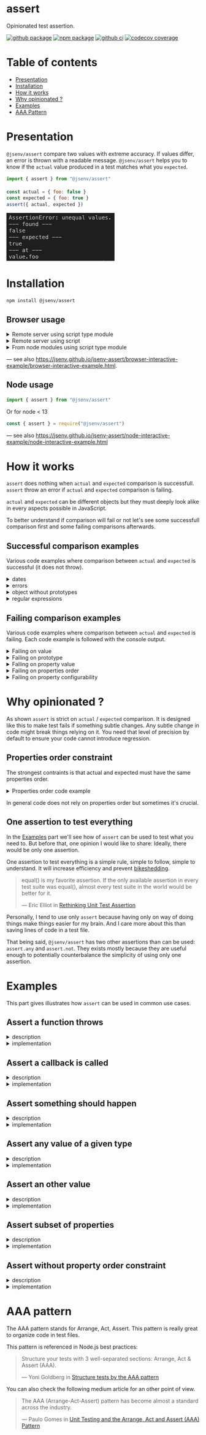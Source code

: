 # assert

Opinionated test assertion.

[![github package](https://img.shields.io/github/package-json/v/jsenv/jsenv-assert.svg?logo=github&label=package)](https://github.com/jsenv/jsenv-assert/packages)
[![npm package](https://img.shields.io/npm/v/@jsenv/assert.svg?logo=npm&label=package)](https://www.npmjs.com/package/@jsenv/assert)
[![github ci](https://github.com/jsenv/jsenv-assert/workflows/ci/badge.svg)](https://github.com/jsenv/jsenv-assert/actions?workflow=ci)
[![codecov coverage](https://codecov.io/gh/jsenv/jsenv-assert/branch/master/graph/badge.svg)](https://codecov.io/gh/jsenv/jsenv-assert)

# Table of contents

- [Presentation](#Presentation)
- [Installation](#Installation)
- [How it works](#How-it-works)
- [Why opinionated ?](#Why-opinionated-)
- [Examples](#Examples)
- [AAA Pattern](#AAA-pattern)

# Presentation

`@jsenv/assert` compare two values with extreme accuracy. If values differ, an error is thrown with a readable message.
`@jsenv/assert` helps you to know if the `actual` value produced in a test matches what you `expected`.

```js
import { assert } from "@jsenv/assert"

const actual = { foo: false }
const expected = { foo: true }
assert({ actual, expected })
```

![node terminal screenshot](./docs/node-example/node-terminal-screenshot.png)

# Installation

```console
npm install @jsenv/assert
```

## Browser usage

<details>
  <summary>Remote server using script type module</summary>

```html
<script type="module">
  import { assert } from "https://unpkg.com/@jsenv/assert@latest/dist/esmodule/main.js"
</script>
```

</details>

<details>
  <summary>Remote server using script</summary>

```html
<script src="https://unpkg.com/@jsenv/assert@latest/dist/global/main.js"></script>
<script>
  const { assert } = window.__jsenv_assert__
</script>
```

</details>

<details>
  <summary>From node modules using script type module</summary>

```html
<script type="module">
  import { assert } from "./node_modules/@jsenv/assert/dist/esmodule/main.js"
</script>
```

Or

```html
<script type="module">
  import { assert } from "@jsenv/assert"
</script>
```

> Using `@jsenv/assert` notation means something in your setup maps `"@jsenv/assert"` to `"./node_modules/@jsenv/assert/index.js"`. Something like [import maps](https://github.com/WICG/import-maps), or webpack for instance.

</details>

— see also https://jsenv.github.io/jsenv-assert/browser-interactive-example/browser-interactive-example.html.

## Node usage

```js
import { assert } from "@jsenv/assert"
```

Or for node < 13

```js
const { assert } = require("@jsenv/assert")
```

— see also https://jsenv.github.io/jsenv-assert/node-interactive-example/node-interactive-example.html

# How it works

`assert` does nothing when `actual` and `expected` comparison is successfull.<br />
`assert` throw an error if `actual` and `expected` comparison is failing.

`actual` and `expected` can be different objects but they must deeply look alike in every aspects possible in JavaScript.

To better understand if comparison will fail or not let's see some successfull comparison first and some failing comparisons afterwards.

## Successful comparison examples

Various code examples where comparison between `actual` and `expected` is successful (it does not throw).

<details>
  <summary>dates</summary>

```js
import { assert } from "@jsenv/assert"

const actual = new Date()
const expected = new Date()

assert({ actual, expected })
```

</details>

<details>
  <summary>errors</summary>

```js
import { assert } from "@jsenv/assert"

const actual = new Error("message")
const expected = new Error("message")

assert({ actual, expected })
```

</details>

<details>
  <summary>object without prototypes</summary>

```js
import { assert } from "@jsenv/assert"

const actual = Object.create(null)
const expected = Object.create(null)

assert({ actual, expected })
```

</details>

<details>
  <summary>regular expressions</summary>

```js
import { assert } from "@jsenv/assert"

const actual = /ok/
const expected = /ok/

assert({ actual, expected })
```

</details>

## Failing comparison examples

Various code examples where comparison between `actual` and `expected` is failing. Each code example is followed with the console output.

<details>
  <summary>Failing on value</summary>

```js
import { assert } from "@jsenv/assert"

const actual = 10
const expected = "10"

try {
  assert({ actual, expected })
} catch (e) {
  console.log(e.message)
}
```

Console output

```console
AssertionError: unequal values.
--- found ---
10
--- expected ---
"10"
--- at ---
value
```

</details>

<details>
  <summary>Failing on prototype</summary>

```js
import { assert } from "@jsenv/assert"

const actual = new TypeError()
const expected = new Error()

try {
  assert({ actual, expected })
} catch (e) {
  console.log(e.message)
}
```

Console output

```console
AssertionError: unequal prototypes.
--- prototype found ---
window.TypeError.prototype
--- prototype expected ---
window.Error.prototype
--- at ---
value[[Prototype]]
```

</details>

<details>
  <summary>Failing on property value</summary>

```js
import { assert } from "@jsenv/assert"

const actual = { foo: true }
const expected = { foo: false }

try {
  assert({ actual, expected })
} catch (e) {
  console.log(e.message)
}
```

Console output

```console
AssertionError: unequal values.
--- found ---
true
--- expected ---
false
--- at ---
value.foo
```

</details>

<details>
  <summary>Failing on properties order</summary>

```js
import { assert } from "@jsenv/assert"

const actual = { foo: true, bar: true }
const expected = { bar: true, foo: true }

try {
  assert({ actual, expected })
} catch (e) {
  console.log(e.message)
}
```

Console output

```console
AssertionError: unexpected properties order.
--- properties order found ---
"foo"
"bar"
--- properties order expected ---
"bar"
"foo"
--- at ---
value
```

</details>

<details>
  <summary>Failing on property configurability</summary>

```js
import { assert } from "@jsenv/assert"

const actual = Object.defineProperty({}, "answer", { value: 42 })
const expected = { answer: 42 }

try {
  assert({ actual, expected })
} catch (e) {
  console.log(e.message)
}
```

Console output

```console
AssertionError: unequal values.
--- found ---
"non-configurable"
--- expected ---
"configurable"
--- at ---
value.answer[[Configurable]]
```

</details>

# Why opinionated ?

As shown `assert` is strict on `actual` / `expected` comparison. It is designed like this to make test fails if something subtle changes. Any subtle change in code might break things relying on it. You need that level of precision by default to ensure your code cannot introduce regression.

## Properties order constraint

The strongest contraints is that actual and expected must have the same properties order.

<details>
<summary>Properties order code example</summary>

```js
Object.keys({
  foo: true,
  bar: true,
})[0] // "foo"

Object.keys({
  bar: true,
  foo: true,
})[0] // "bar"
```

</details>

In general code does not rely on properties order but sometimes it's crucial.

## One assertion to test everything

In the [Examples](#Examples) part we'll see how of `assert` can be used to test what you need to. But before that, one opinion I would like to share: Ideally, there would be only one assertion.

One assertion to test everything is a simple rule, simple to follow, simple to understand. It will increase efficiency and prevent [bikeshedding](https://en.wiktionary.org/wiki/bikeshedding).

> equal() is my favorite assertion. If the only available assertion in every test suite was equal(), almost every test suite in the world would be better for it.
>
> — Eric Elliot in [Rethinking Unit Test Assertion](https://medium.com/javascript-scene/rethinking-unit-test-assertions-55f59358253f)

Personally, I tend to use only `assert` because having only on way of doing things make things easier for my brain. And I care more about this than saving lines of code in a test file.

That being said, `@jsenv/assert` has two other assertions than can be used: `assert.any` and `assert.not`. They exists mostly because they are useful enough to potentially counterbalance the simplicity of using only one assertion.

# Examples

This part gives illustrates how `assert` can be used in common use cases.

## Assert a function throws

<details>
  <summary>description</summary>

You have a function throwing an error in certain cistumstances. You want to reproduce this scenario and test how that function throws.

```js
export const getCircleArea = (circleRadius) => {
  if (isNaN(circleRadius)) {
    throw new TypeError(`circleRadius must be a number, received ${circleRadius}`)
  }
  return circleRadius * circleRadius * Math.PI
}
```

</details>

<details>
  <summary>implementation</summary>

```js
import { assert } from "@jsenv/assert"
import { getCircleArea } from "./circle.js"

try {
  getCircleArea("toto")
  throw new Error("should throw")
} catch (error) {
  const actual = error
  const expected = new TypeError(`circleRadius must be a number, received toto`)
  assert({ actual, expected })
}
```

If `getCircleArea` was an `async` function, you could use `await`.

```js
import { assert } from "@jsenv/assert"
import { getCircleArea } from "./circle.js"

try {
  await getCircleArea("toto")
  throw new Error("should throw")
} catch (error) {
  const actual = error
  const expected = new TypeError(`circleRadius must be a number, received toto`)
  assert({ actual, expected })
}
```

</details>

## Assert a callback is called

<details>
  <summary>description</summary>

You want to test that, under certain circumstances, a function will be called.

```js
export const createAbortSignal = () => {
  const abortSignal = {
    onabort: () => {},
    abort: () => {
      abortSignal.onabort()
    },
  }

  return abortSignal
}
```

Here you want to test that if you create an `abortSignal` and do `abortSignal.abort`, `abortSignal.onabort` is called.

</details>

<details>
  <summary>implementation</summary>

> This code is a great example of the [AAA pattern](#AAA-pattern).

```js
import { assert } from "@jsenv/assert"
import { createAbortSignal } from "./abort-signal.js"

// arrange
const abortSignal = createAbortSignal()
let called = false
abortSignal.onabort = () => {
  called = true
}

// act
abortSignal.abort()

// assert
const actual = called
const expected = true
assert({ actual, expected })
```

</details>

## Assert something should happen

<details>
  <summary>description</summary>

You need to test that something should happen but you don't have the control to make it happen immediatly or at an exact point in time.

```js
export const callAfter50Ms = (callback) => {
  setTimeout(callback, 50)
}
```

</details>

<details>
  <summary>implementation</summary>

In this scenario you might be tempted to mock `setTimeout`. Doing this make unit test complex and too tied with the code under test. Mocks should be avoided when possible. By waiting several ms, code is testing more accurately what happens.

```js
import { assert } from "@jsenv/assert"
import { callAfter50Ms } from "./call-me-maybe.js"

let called = false
callAfter50Ms(() => {
  called = true
})

await new Promise((resolve) => setTimeout(resolve, 80)) // wait a bit more than 50ms

const actual = called
const expected = true
assert({ actual, expected })
```

</details>

## Assert any value of a given type

<details>
  <summary>description</summary>

Let's say you have a function returning a user.

```js
export const createUser = () => {
  return {
    name: "sam",
    creationTime: Date.now(),
  }
}
```

You cannot control the user `creationTime` easily so you just want to ensure it's a number.

</details>

<details>
  <summary>implementation</summary>

```js
import { createUser } from "./user.js"

const user = createUser()

// assert user shape is correct being flexible on creationTime
{
  const actual = user
  const expected = {
    name: "sam",
    creationTime: actual.creationTime,
  }
  assert({ actual, expected })
}
// then assert user.creationTime is a number
{
  const actual = typeof user.creationTime
  const expected = "number"
  assert({ actual, expected })
}
```

You can also use `assert.any` but consider [One assertion to test everything](#One-assertion-to-test-everything) before using `assert.any`.

```js
import { assert } from "@jsenv/assert"
import { createUser } from "./user.js"

const user = createUser()
const actual = user
const expected = {
  name: "sam",
  creationTime: assert.any(Number),
}
assert({ actual, expected })
```

</details>

## Assert an other value

<details>
  <summary>description</summary>

You have a function returning a random user name that must not be the current user name. Here we don't care about the value itself. What is important is to test it's not an other value.

```js
export const getRandomDifferentUserName = (user) => {
  const randomName = getRandomName()
  if (randomName === user.name) {
    return getRandomDifferentUserName(user)
  }
  return randomName
}

const getRandomName = () => {
  return Array.from({ length: 4 })
    .map(() => getRandomLetter())
    .join("")
}

const getRandomLetter = () => {
  return ALPHABET.charAt(Math.floor(Math.random() * ALPHABET.length))
}

const ALPHABET = "abcdefghijklmnopqrstuvwxyz"
```

</details>

<details>
  <summary>implementation</summary>

```js
import { assert } from "@jsenv/assert"
import { getRandomDifferentUserName } from "./user.js"

const name = getRandomDifferentUserName({ name: "toto" })
const actual = name !== "toto"
const expected = true
assert({ actual, expected })
```

You can also use `assert.not` but consider [One assertion to test everything](#One-assertion-to-test-everything) before using `assert.not`.

```js
import { assert } from "@jsenv/assert"
import { getRandomDifferentUserName } from "./user.js"

const actual = getRandomDifferentUserName({ name: "toto" })
const expected = assert.not("toto")
assert({ actual, expected })
```

</details>

## Assert subset of properties

<details>
  <summary>description</summary>

You have an object and you care only about a part of it.

```js
export const getUser = () => {
  return {
    name: "sam",
    age: 32,
    friends: [], // poor sam :(
  }
}
```

Let's assume the important thing to test about `getUser` is
the `name` and `age` properties returned on the object.

</details>

<details>
  <summary>implementation</summary>

In that case recreate a lighter object with less properties (only the one you care about).

```js
import { assert } from "@jsenv/assert"
import { getUser } from "./user.js"

// assuming you care only about name and age
const user = getUser()
// make actual an object with only name and age
const actual = { name: user.name, age: user.age }
const expected = { name: "sam", age: 32 }
assert({ actual, expected })
```

</details>

## Assert without property order constraint

<details>
  <summary>description</summary>

You have an object and you don't care about the object properties order.

```js
export const getUser = () => {
  return {
    name: "sam",
    age: 32,
  }
}
```

</details>

<details>
  <summary>implementation</summary>

In that case force the object property order by recreating it.

```js
import { assert } from "@jsenv/assert"
import { getUser } from "./user.js"

// assuming you don't care about properties order
const user = getUser()
// make actual an object with your own property order
const actual = { age: user.age, name: user.name }
const expected = { age: 32, name: "sam" }
assert({ actual, expected })
```

</details>

# AAA pattern

The AAA pattern stands for Arrange, Act, Assert. This pattern is really great to organize code in test files.

This pattern is referenced in Node.js best practices:

> Structure your tests with 3 well-separated sections: Arrange, Act & Assert (AAA).
>
> — Yoni Goldberg in [Structure tests by the AAA pattern](https://github.com/goldbergyoni/nodebestpractices/blob/061bd10c2a4e2ba3407d9e1205b0fe702ef82b57/sections/testingandquality/aaa.md)

You can also check the following medium article for an other point of view.

> The AAA (Arrange-Act-Assert) pattern has become almost a standard across the industry.
>
> — Paulo Gomes in [Unit Testing and the Arrange, Act and Assert (AAA) Pattern](https://medium.com/@pjbgf/title-testing-code-ocd-and-the-aaa-pattern-df453975ab80)
